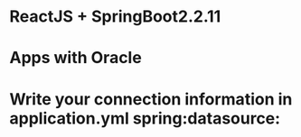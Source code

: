 # ReactJS + SpringBoot2.2.11

# Apps with Oracle
# Write your connection information in application.yml spring:datasource:
